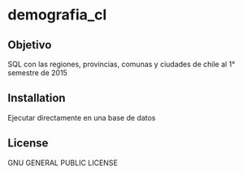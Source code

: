 # demografia_cl
## Objetivo

SQL con las regiones, provincias, comunas y ciudades de chile al 1° semestre de 2015

## Installation

Ejecutar directamente en una base de datos

## License

GNU GENERAL PUBLIC LICENSE
